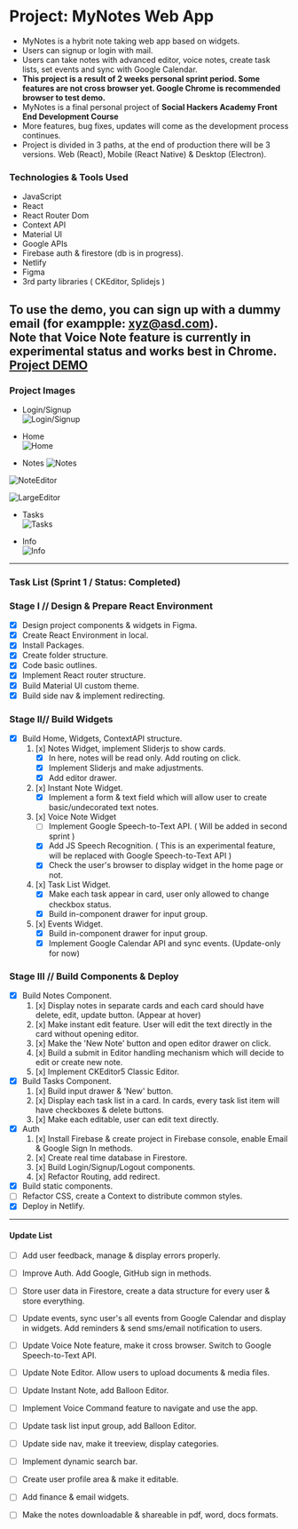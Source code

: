 # Project: MyNotes Web App

- MyNotes is a hybrit note taking web app based on widgets.
- Users can signup or login with mail.
- Users can take notes with advanced editor, voice notes, create task lists, set events and sync with Google Calendar.
- **This project is a result of 2 weeks personal sprint period. Some features are not cross browser yet. Google Chrome is recommended browser to test demo.**
- MyNotes is a final personal project of **Social Hackers Academy Front End Development Course**
- More features, bug fixes, updates will come as the development process continues.
- Project is divided in 3 paths, at the end of production there will be 3 versions. Web (React), Mobile (React Native) & Desktop (Electron).

### Technologies & Tools Used
- JavaScript
- React
- React Router Dom
- Context API
- Material UI
- Google APIs
- Firebase auth & firestore (db is in progress).
- Netlify
- Figma
- 3rd party libraries ( CKEditor, Splidejs )

**To use the demo, you can sign up with a dummy email (for exampple: xyz@asd.com).**  
**Note that Voice Note feature is currently in experimental status and works best in Chrome.**  
[Project DEMO](https://mynotes-web.netlify.app/) 
---  
### Project Images

- Login/Signup  
![Login/Signup](./src/Assets/Images/MyNotes-Login.png)

- Home  
![Home](./src/Assets/Images/home.png)

- Notes
![Notes](./src/Assets/Images/Notes.png)

![NoteEditor](./src/Assets/Images/Notesweditor.png)

![LargeEditor](./src/Assets/Images/largeeditor.png)

- Tasks  
![Tasks](./src/Assets/Images/Tasksweditor.png)

- Info  
![Info](./src/Assets/Images/Info.png)
---
### Task List (Sprint 1 / Status: Completed)
### Stage I // Design & Prepare React Environment
- [x] Design project components & widgets in Figma.
- [x] Create React Environment in local.
- [x] Install Packages.
- [x] Create folder structure.
- [x] Code basic outlines.
- [x] Implement React router structure.
- [x] Build Material UI custom theme.
- [x] Build side nav & implement redirecting.

### Stage II// Build Widgets
- [x] Build Home, Widgets, ContextAPI structure.
    1. [x] Notes Widget, implement Sliderjs to show cards.
        - [x] In here, notes will be read only. Add routing on click.
        - [x] Implement Sliderjs and make adjustments.
        - [x] Add editor drawer.
    2. [x] Instant Note Widget.
        - [x] Implement a form & text field which will allow user to create basic/undecorated text notes.
    3. [x] Voice Note Widget
        - [ ] Implement Google Speech-to-Text API. ( Will be added in second sprint )
        - [x] Add JS Speech Recognition. ( This is an experimental feature, will be replaced with Google Speech-to-Text API )
        - [x] Check the user's browser to display widget in the home page or not.
    4. [x] Task List Widget.
        - [x] Make each task appear in card, user only allowed to change checkbox status.
        - [x] Build in-component drawer for input group.
    5. [x] Events Widget.
        - [x] Build in-component drawer for input group.
        - [x] Implement Google Calendar API and sync events. (Update-only for now)

### Stage III // Build Components & Deploy
- [x] Build Notes Component.
    1. [x] Display notes in separate cards and each card should have delete, edit, update button. (Appear at hover)
    2. [x] Make instant edit feature. User will edit the text directly in the card without opening editor.
    3. [x] Make the 'New Note' button and open editor drawer on click.
    4. [x] Build a submit in Editor handling mechanism which will decide to edit or create new note.
    5. [x] Implement CKEditor5 Classic Editor.
- [x] Build Tasks Component.
    1. [x] Build input drawer & 'New' button.
    2. [x] Display each task list in a card. In cards, every task list item will have checkboxes & delete buttons.
    3. [x] Make each editable, user can edit text directly.
- [x] Auth
    1. [x] Install Firebase & create project in Firebase console, enable Email & Google Sign In methods.
    2. [x] Create real time database in Firestore.
    3. [x] Build Login/Signup/Logout components.
    4. [x] Refactor Routing, add redirect.
- [x] Build static components.
- [ ] Refactor CSS, create a Context to distribute common styles.
- [x] Deploy in Netlify.
---
#### Update List
- [ ] Add user feedback, manage & display errors properly.
- [ ] Improve Auth. Add Google, GitHub sign in methods.
- [ ] Store user data in Firestore, create a data structure for every user & store everything.
- [ ] Update events, sync user's all events from Google Calendar and display in widgets. Add reminders & send sms/email notification to users.
- [ ] Update Voice Note feature, make it cross browser. Switch to Google Speech-to-Text API.
- [ ] Update Note Editor. Allow users to upload documents & media files.
- [ ] Update Instant Note, add Balloon Editor.
- [ ] Implement Voice Command feature to navigate and use the app.
- [ ] Update task list input group, add Balloon Editor.
- [ ] Update side nav, make it treeview, display categories.
- [ ] Implement dynamic search bar.
- [ ] Create user profile area & make it editable.
- [ ] Add finance & email widgets.
- [ ] Make the notes downloadable & shareable in pdf, word, docs formats.

